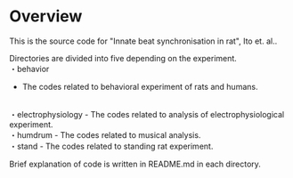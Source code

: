# Overview
This is the source code for "Innate beat synchronisation in rat", Ito et. al..

Directories are divided into five depending on the experiment.
<br>
・behavior
 - The codes related to behavioral experiment of rats and humans.
<br>
・electrophysiology
 - The codes related to analysis of electrophysiological experiment.
<br>
・humdrum
 - The codes related to musical analysis.
<br>
・stand
 - The codes related to standing rat experiment.
<br>

 Brief explanation of code is written in README.md in each directory.
